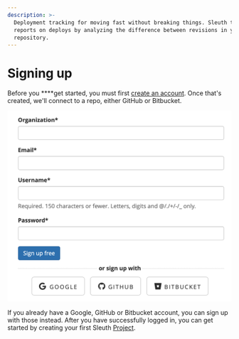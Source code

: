 ```yaml
---
description: >-
  Deployment tracking for moving fast without breaking things. Sleuth tracks and
  reports on deploys by analyzing the difference between revisions in your code
  repository.
---
```


# Signing up

Before you ****get started, you must first [create an account](https://app.sleuth.io/account/signup/). Once that's created, we'll connect to a repo, either GitHub or Bitbucket. 

![](.gitbook/assets/signup-sleuth.png)

If you already have a Google, GitHub or Bitbucket account, you can sign up with those instead. After you have successfully logged in, you can get started by creating your first Sleuth [Project](projects.md#creating-a-project).

